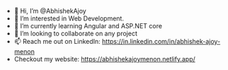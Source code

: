 - 👋 Hi, I’m @AbhishekAjoy
- 👀 I’m interested in Web Development.
- 🌱 I’m currently learning Angular and ASP.NET core
- 💞️ I’m looking to collaborate on any project
- 📫 Reach me out on LinkedIn: https://in.linkedin.com/in/abhishek-ajoy-menon
- Checkout my website: https://abhishekajoymenon.netlify.app/

<!---
AbhishekAjoy/AbhishekAjoy is a ✨ special ✨ repository because its `README.md` (this file) appears on your GitHub profile.
You can click the Preview link to take a look at your changes.
--->
